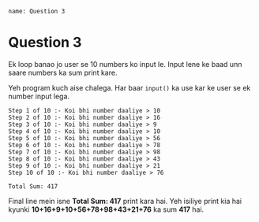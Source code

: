 ```ngMeta
name: Question 3
```

# Question 3

Ek loop banao jo user se 10 numbers ko input le. Input lene ke baad unn saare numbers ka sum print kare.

Yeh program kuch aise chalega. Har baar `input()` ka use kar ke user se ek number input lega.

```
Step 1 of 10 :- Koi bhi number daaliye > 10
Step 2 of 10 :- Koi bhi number daaliye > 16
Step 3 of 10 :- Koi bhi number daaliye > 9
Step 4 of 10 :- Koi bhi number daaliye > 10
Step 5 of 10 :- Koi bhi number daaliye > 56
Step 6 of 10 :- Koi bhi number daaliye > 78
Step 7 of 10 :- Koi bhi number daaliye > 98
Step 8 of 10 :- Koi bhi number daaliye > 43
Step 9 of 10 :- Koi bhi number daaliye > 21
Step 10 of 10 :- Koi bhi number daaliye > 76

Total Sum: 417
```
Final line mein isne **Total Sum: 417** print kara hai. Yeh isiliye print kia hai kyunki **10+16+9+10+56+78+98+43+21+76** ka sum **417** hai.

